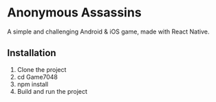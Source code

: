 # Anonymous Assassins
A simple and challenging Android & iOS game, made with React Native.

## Installation
1. Clone the project
2. cd Game7048
3. npm install
4. Build and run the project
